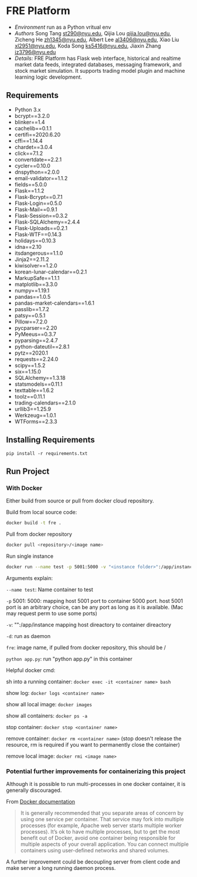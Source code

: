 # FRE Platform #
* *Environment* run as a Python vritual env
* *Authors* Song Tang <st290@nyu.edu>, Qijia Lou <qijia.lou@nyu.edu>, Zicheng He <zh1345@nyu.edu>, Albert Lee <al3406@nyu.edu>, Xiao Liu <xl2951@nyu.edu>, Koda Song <ks5416@nyu.edu>, Jiaxin Zhang <jz3796@nyu.edu> 
* *Details:* FRE Platform has Flask web interface, historical and realtime market data feeds, integrated databases, messaging framework, and stock market simulation. It supports trading model plugin and machine learning logic development.

## Requirements
* Python 3.x
* bcrypt==3.2.0
* blinker==1.4
* cachelib==0.1.1
* certifi==2020.6.20
* cffi==1.14.4
* chardet==3.0.4
* click==7.1.2
* convertdate==2.2.1
* cycler==0.10.0
* dnspython==2.0.0
* email-validator==1.1.2
* fields==5.0.0
* Flask==1.1.2
* Flask-Bcrypt==0.7.1
* Flask-Login==0.5.0
* Flask-Mail==0.9.1
* Flask-Session==0.3.2
* Flask-SQLAlchemy==2.4.4
* Flask-Uploads==0.2.1
* Flask-WTF==0.14.3
* holidays==0.10.3
* idna==2.10
* itsdangerous==1.1.0
* Jinja2==2.11.2
* kiwisolver==1.2.0
* korean-lunar-calendar==0.2.1
* MarkupSafe==1.1.1
* matplotlib==3.3.0
* numpy==1.19.1
* pandas==1.0.5
* pandas-market-calendars==1.6.1
* passlib==1.7.2
* patsy==0.5.1
* Pillow==7.2.0
* pycparser==2.20
* PyMeeus==0.3.7
* pyparsing==2.4.7
* python-dateutil==2.8.1
* pytz==2020.1
* requests==2.24.0
* scipy==1.5.2
* six==1.15.0
* SQLAlchemy==1.3.18
* statsmodels==0.11.1
* texttable==1.6.2
* toolz==0.11.1
* trading-calendars==2.1.0
* urllib3==1.25.9
* Werkzeug==1.0.1
* WTForms==2.3.3

## Installing Requirements
```
pip install -r requirements.txt
```

## Run Project
### With Docker
Either build from source or pull from docker cloud repository.

Build from local source code:
```sh
docker build -t fre .
```
Pull from docker repository
```sh
docker pull <repository>/<image name>
```
Run single instance 
```sh
docker run --name test -p 5001:5000 -v "<instance folder>":/app/instance -d fre python app.py
```
Arguments explain:

`--name test`: Name container to test

`-p` 5001: 5000: mapping host 5001 port to container 5000 port. host 5001 port is an arbitrary choice, can be any port as long as it is available. (Mac may request perm to use some ports)

`-v`:  "<instance folder>":/app/instance mapping host direactory to container direactory

`-d`: run as daemon

`fre`: image name, if pulled from docker repository, this should be <repository name>/<image name>

`python app.py`: run "python app.py" in this container

Helpful docker cmd:

sh into a running container: `docker exec -it <container name> bash`

show log: `docker logs <container name>`

show all local image: `docker images`

show all containers: `docker ps -a`

stop container: `docker stop <container name>`

remove container: `docker rm <container name>`
(stop doesn't release the resource, rm is required if you want to permanently close the container)

remove local image: `docker rmi <image name>`

### Potential further improvements for containerizing this project 
Although it is possible  to run multi-processes in one docker container, it is generally discouraged. 

From [Docker 
documentation](https://docs.docker.com/config/containers/multi-service_container/)

> It is generally recommended that you separate areas of concern by using one service per container. 
> That service may fork into multiple processes (for example, Apache web server starts multiple worker processes). 
> It’s ok to have multiple processes, but to get the most benefit out of Docker, avoid one container 
> being responsible for multiple aspects of your overall application. You can connect multiple containers 
>using user-defined networks and shared volumes.  

A further improvement could be decoupling server from client code and make server a long running daemon process.

